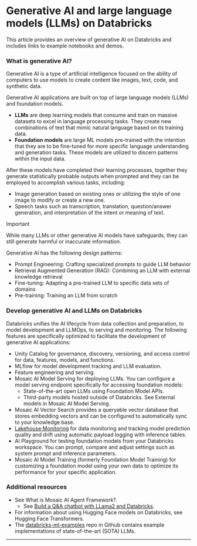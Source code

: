 # Generative AI and large language models (LLMs) on Databricks

This article provides an overview of generative AI on Databricks and includes links to example notebooks and demos.

### What is generative AI?

Generative AI is a type of artificial intelligence focused on the ability of computers to use models to create content like images, text, code, and synthetic data.

Generative AI applications are built on top of large language models (LLMs) and foundation models.

* **LLMs** are deep learning models that consume and train on massive datasets to excel in language processing tasks. They create new combinations of text that mimic natural language based on its training data.
* **Foundation models** are large ML models pre-trained with the intention that they are to be fine-tuned for more specific language understanding and generation tasks. These models are utilized to discern patterns within the input data.

After these models have completed their learning processes, together they generate statistically probable outputs when prompted and they can be employed to accomplish various tasks, including:

* Image generation based on existing ones or utilizing the style of one image to modify or create a new one.
* Speech tasks such as transcription, translation, question/answer generation, and interpretation of the intent or meaning of text.

Important

While many LLMs or other generative AI models have safeguards, they can still generate harmful or inaccurate information.

Generative AI has the following design patterns:

* Prompt Engineering: Crafting specialized prompts to guide LLM behavior
* Retrieval Augmented Generation (RAG): Combining an LLM with external knowledge retrieval
* Fine-tuning: Adapting a pre-trained LLM to specific data sets of domains
* Pre-training: Training an LLM from scratch

### Develop generative AI and LLMs on Databricks

Databricks unifies the AI lifecycle from data collection and preparation, to model development and LLMOps, to serving and monitoring. The following features are specifically optimized to facilitate the development of generative AI applications:

* Unity Catalog for governance, discovery, versioning, and access control for data, features, models, and functions.
* MLflow for model development tracking and LLM evaluation.
* Feature engineering and serving.
* Mosaic AI Model Serving for deploying LLMs. You can configure a model serving endpoint specifically for accessing foundation models:
  * State-of-the-art open LLMs using Foundation Model APIs.
  * Third-party models hosted outside of Databricks. See External models in Mosaic AI Model Serving.
* Mosaic AI Vector Search provides a queryable vector database that stores embedding vectors and can be configured to automatically sync to your knowledge base.
* [Lakehouse Monitoring](broken-reference) for data monitoring and tracking model prediction quality and drift using automatic payload logging with inference tables.
* AI Playground for testing foundation models from your Databricks workspace. You can prompt, compare and adjust settings such as system prompt and inference parameters.
* Mosaic AI Model Training (formerly Foundation Model Training) for customizing a foundation model using your own data to optimize its performance for your specific application.

### Additional resources

* See What is Mosaic AI Agent Framework?.
  * See [Build a Q\&A chatbot with LLama2 and Databricks](https://www.databricks.com/resources/demos/tutorials/data-science-and-ai/lakehouse-ai-deploy-your-llm-chatbot).
* For information about using Hugging Face models on Databricks, see Hugging Face Transformers.
* The [databricks-ml-examples](https://github.com/databricks/databricks-ml-examples) repo in Github contains example implementations of state-of-the-art (SOTA) LLMs.

***
